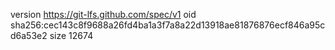 version https://git-lfs.github.com/spec/v1
oid sha256:cec143c8f9688a26fd4ba1a3f7a8a22d13918ae81876876ecf846a95cd6a53e2
size 12674
